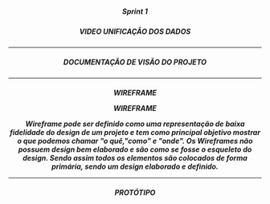   <h5 align = "center">  Sprint 1 </h5>
  <h5 align = "center"> VIDEO UNIFICAÇÃO DOS DADOS  </h5>

  <p align "center">

   <hr>

   <p align ="center">

   <h5 align = "center">
   <div>

   <h5 align = "center"> DOCUMENTAÇÃO DE VISÃO DO PROJETO  </h5>

   <p align "center">

   <hr>

   <p align ="center">

   <h5 align = "center">
   <div>
  <h200 align = "center"> WIREFRAME </h200>
   
   <p>WIREFRAME</p>

   <h25 align = "center"> Wireframe pode ser definido como uma representação de   baixa  fidelidade do design de um projeto e tem como principal objetivo mostrar o  que podemos chamar "o quê,"como" e "onde".
   Os Wireframes não possuem design bem elaborado e são como se fosse o esqueleto do design. Sendo assim todos os elementos são colocados de forma primária, sendo um design elaborado e definido.  
   </h25>
   <p align "center">

   <hr>

   <p align ="center">

   <h5 align = "center">
   
   <div>

   <h5 align = "center"> PROTÓTIPO  </h5>

   <p align "center">


